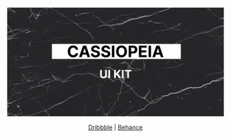 ![](Cover.png)

<p align="center"><a href="https://dribbble.com/foxecila">Dribbble</a> | <a href="https://www.behance.net/foxecila">Behance</a></p>
